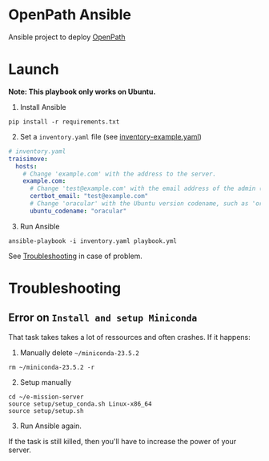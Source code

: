 # OpenPath Ansible
Ansible project to deploy [OpenPath](https://github.com/e-mission/e-mission-server)

# Launch
**Note: This playbook only works on Ubuntu.**

1. Install Ansible
``` shell
pip install -r requirements.txt
```

2. Set a `inventory.yaml` file (see [inventory-example.yaml](./inventory-example.yaml))
``` yaml
# inventory.yaml
traisimove:
  hosts:
    # Change 'example.com' with the address to the server.
    example.com:
      # Change 'test@example.com' with the email address of the admin (used by certbot).
      certbot_email: "test@example.com"
      # Change 'oracular' with the Ubuntu version codename, such as 'oracular' or 'focal'
      ubuntu_codename: "oracular"
```

3. Run Ansible
``` shell
ansible-playbook -i inventory.yaml playbook.yml
```
See [Troubleshooting](#troubleshooting) in case of problem.

# Troubleshooting
## Error on `Install and setup Miniconda`
That task takes takes a lot of ressources and often crashes. If it happens:
1. Manually delete `~/miniconda-23.5.2`
```shell
rm ~/miniconda-23.5.2 -r
```
2. Setup manually
``` shell
cd ~/e-mission-server
source setup/setup_conda.sh Linux-x86_64
source setup/setup.sh
```
3. Run Ansible again.

If the task is still killed, then you'll have to increase the power of your server.
